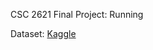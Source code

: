 CSC 2621 Final Project: Running

Dataset: [Kaggle](https://www.kaggle.com/datasets/mexwell/long-distance-running-dataset?resource=download&select=run_ww_2019_w.csv)
